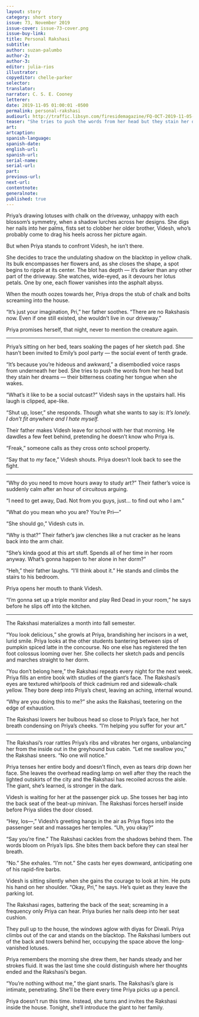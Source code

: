 ```yaml
---
layout: story
category: short story
issue: 73, November 2019
issue-cover: issue-73-cover.png
issue-buy-link:
title: Personal Rakshasi
subtitle:
author: suzan-palumbo
author-2:
author-3:
editor: julia-rios
illustrator:
copyeditor: chelle-parker
selector:
translator:
narrator: C. S. E. Cooney
letterer:
date: 2019-11-05 01:00:01 -0500
permalink: personal-rakshasi
audiourl: http://traffic.libsyn.com/firesidemagazine/FQ-OCT-2019-11-05-Personal_Rakshasi.mp3
teaser: "She tries to push the words from her head but they stain her dreams - their bitterness coating her tongue when she wakes."
art:
artcaption:
spanish-language:
spanish-date:
english-url:
spanish-url:
serial-name:
serial-url:
part:
previous-url:
next-url:
contentnote:
generalnote:
published: true
---
```


Priya’s drawing lotuses with chalk on the driveway, unhappy with each blossom’s symmetry, when a shadow lurches across her designs. She digs her nails into her palms, fists set to clobber her older brother, Videsh, who’s probably come to drag his heels across her picture again.

But when Priya stands to confront Videsh, he isn’t there.

She decides to trace the undulating shadow on the blacktop in yellow chalk. Its bulk encompasses her flowers and, as she closes the shape, a spot begins to ripple at its center. The blot has depth — it’s darker than any other part of the driveway. She watches, wide-eyed, as it devours her lotus petals. One by one, each flower vanishes into the asphalt abyss.

When the mouth oozes towards her, Priya drops the stub of chalk and bolts screaming into the house.

“It’s just your imagination, Pri,” her father soothes. “There are no Rakshasis now. Even if one still existed, she wouldn’t live in our driveway.”

Priya promises herself, that night, never to mention the creature again.

----

Priya’s sitting on her bed, tears soaking the pages of her sketch pad. She hasn’t been invited to Emily’s pool party — the social event of tenth grade.

“It’s because you’re hideous and awkward,” a disembodied voice rasps from underneath her bed. She tries to push the words from her head but they stain her dreams — their bitterness coating her tongue when she wakes.

“What’s it like to be a social outcast?” Videsh says in the upstairs hall. His laugh is clipped, ape-like.

“Shut up, loser,” she responds. Though what she wants to say is: _It’s lonely. I don’t fit anywhere and I hate myself._

Their father makes Videsh leave for school with her that morning. He dawdles a few feet behind, pretending he doesn’t know who Priya is.

“Freak,” someone calls as they cross onto school property.

“Say that to _my_ face,” Videsh shouts. Priya doesn’t look back to see the fight.

----

“Why do you need to move hours away to study art?” Their father’s voice is suddenly calm after an hour of circuitous arguing.

“I need to get away, Dad. Not from you guys, just… to find out who I am.”

“What do you mean who you are? You’re Pri—”

“She should go,” Videsh cuts in.

“Why is that?” Their father’s jaw clenches like a nut cracker as he leans back into the arm chair.

“She’s kinda good at this art stuff. Spends all of her time in her room anyway. What’s gonna happen to her alone in her dorm?”

“Heh,” their father laughs. “I’ll think about it.” He stands and climbs the stairs to his bedroom.

Priya opens her mouth to thank Videsh.

“I’m gonna set up a triple monitor and play Red Dead in your room,” he says before he slips off into the kitchen.

----

The Rakshasi materializes a month into fall semester.

“You look delicious,” she growls at Priya, brandishing her incisors in a wet, lurid smile. Priya looks at the other students bantering between sips of pumpkin spiced latte in the concourse. No one else has registered the ten foot colossus looming over her. She collects her sketch pads and pencils and marches straight to her dorm.

“You don’t belong here,” the Rakshasi repeats every night for the next week. Priya fills an entire book with studies of the giant’s face. The Rakshasi’s eyes are textured whirlpools of thick cadmium red and sidewalk-chalk yellow. They bore deep into Priya’s chest, leaving an aching, internal wound.

“Why are you doing this to me?” she asks the Rakshasi, teetering on the edge of exhaustion.

The Rakshasi lowers her bulbous head so close to Priya’s face, her hot breath condensing on Priya’s cheeks. “I’m helping you suffer for your art.”

----

The Rakshasi’s roar rattles Priya’s ribs and vibrates her organs, unbalancing her from the inside out in the greyhound bus cabin. “Let me swallow you,” the Rakshasi sneers. “No one will notice.”  

Priya tenses her entire body and doesn’t flinch, even as tears drip down her face. She leaves the overhead reading lamp on well after they the reach the lighted outskirts of the city and the Rakshasi has recoiled across the aisle. The giant, she’s learned, is stronger in the dark.

Videsh is waiting for her at the passenger pick up. She tosses her bag into the back seat of the beat-up minivan. The Rakshasi forces herself inside before Priya slides the door closed.

“Hey, los—,” Videsh’s greeting hangs in the air as Priya flops into the passenger seat and massages her temples. “Uh, you okay?”

“Say you’re fine.” The Rakshasi cackles from the shadows behind them. The words bloom on Priya’s lips. She bites them back before they can steal her breath.

“No.” She exhales. “I’m not.” She casts her eyes downward, anticipating one of his rapid-fire barbs.

Videsh is sitting silently when she gains the courage to look at him. He puts his hand on her shoulder. “Okay, Pri,” he says. He’s quiet as they leave the parking lot.

The Rakshasi rages, battering the back of the seat; screaming in a frequency only Priya can hear. Priya buries her nails deep into her seat cushion.

They pull up to the house, the windows aglow with diyas for Diwali. Priya climbs out of the car and stands on the blacktop. The Rakshasi lumbers out of the back and towers behind her, occupying the space above the long-vanished lotuses.

Priya remembers the morning she drew them, her hands steady and her strokes fluid. It was the last time she could distinguish where her thoughts ended and the Rakshasi’s began.

“You’re nothing without me,” the giant snarls. The Rakshasi’s glare is intimate, penetrating. She’ll be there every time Priya picks up a pencil.

Priya doesn’t run this time.  Instead, she turns and invites the Rakshasi inside the house. Tonight, she’ll introduce the giant to her family.
